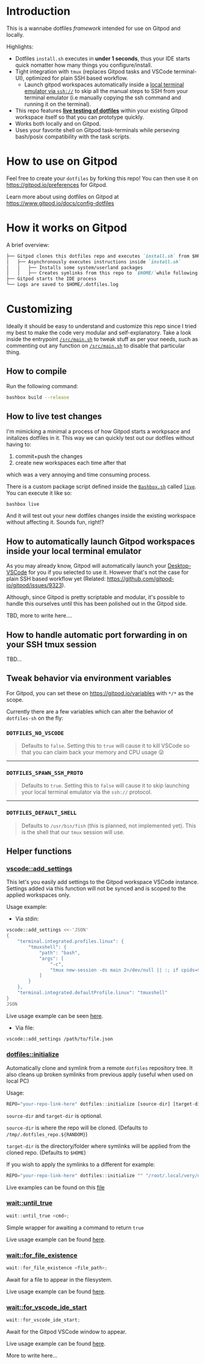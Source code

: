 # Introduction

This is a wannabe dotfiles _framework_ intended for use on Gitpod and locally.

Highlights:

- Dotfiles `install.sh` executes in **under 1 seconds**, thus your IDE starts quick nomatter how many things you configure/install.
- Tight integration with `tmux` (replaces Gitpod tasks and VSCode terminal-UI), optimized for plain SSH based workflow.
  - Launch gitpod workspaces automatically inside a [local terminal emulator via `ssh://`](#how-to-automatically-launch-gitpod-workspaces-inside-your-local-terminal-emulator) to skip all the manual steps to SSH from your terminal emulator (i.e manually copying the ssh command and running it on the terminal).
- This repo features **[live testing of dotfiles](#how-to-live-test-changes)** within your existing Gitpod workspace itself so that you can prototype quickly.
- Works both locally and on Gitpod.
- Uses your favorite shell on Gitpod task-terminals while perseving bash/posix compatibility with the task scripts.

# How to use on Gitpod

Feel free to create your `dotfiles` by forking this repo!
You can then use it on https://gitpod.io/preferences for Gitpod.

Learn more about using dotfiles on Gitpod at https://www.gitpod.io/docs/config-dotfiles

# How it works on Gitpod

A brief overview:

```markdown
├── Gitpod clones this dotfiles repo and executes `install.sh` from $HOME/.dotfiles
│   ├── Asynchronously executes instructions inside `install.sh`
│   │   ├── Installs some system/userland packages
│   │   ├── Creates symlinks from this repo to `$HOME/`while following`.dotfilesignore`via a helper function │ │ ├── Installs CLIs such as`gh`, `gcloud`and auto-logins into them along several other tools │ │ ├── Process Gitpod workspace persisted shell histories | | ├── Takes over how Gitpod starts the task-terminals and replaces them with`tmux` windows instead
├── Gitpod starts the IDE process
└── Logs are saved to $HOME/.dotfiles.log
```

# Customizing

Ideally it should be easy to understand and customize this repo since I tried my best to make the code very modular and self-explanatory. Take a look inside the entrypoint [`/src/main.sh`](./src/main.sh) to tweak stuff as per your needs, such as commenting out any function on [`/src/main.sh`](./src/main.sh) to disable that particular thing.

## How to compile

Run the following command:

```bash
bashbox build --release
```

## How to live test changes

I'm mimicking a minimal a process of how Gitpod starts a workpsace and initalizes dotfiles in it. This way we can quickly test out our dotfiles without having to:

1. commit+push the changes
2. create new workspaces each time after that

which was a very annoying and time consuming process.

There is a custom package script defined inside the [`Bashbox.sh`](./Bashbox.sh) called [`live`](https://github.com/axonasif/dotfiles/blob/main/Bashbox.sh#L23). You can execute it like so:

```bash
bashbox live
```

And it will test out your new dotfiles changes inside the existing workspace without affecting it. Sounds fun, right!?

## How to automatically launch Gitpod workspaces inside your local terminal emulator

As you may already know, Gitpod will automatically launch your [Desktop-VSCode](https://www.gitpod.io/docs/ides-and-editors/vscode) for you if you selected to use it. However that's not the case for plain SSH based workflow yet (Related: https://github.com/gitpod-io/gitpod/issues/9323).

Although, since Gitpod is pretty scriptable and modular, it's possible to handle this ourselves until this has been polished out in the Gitpod side.

TBD, more to write here....

## How to handle automatic port forwarding in on your SSH tmux session

TBD...

## Tweak behavior via environment variables

For Gitpod, you can set these on https://gitpod.io/variables with `*/*` as the scope.

Currently there are a few variables which can alter the behavior of `dotfiles-sh` on the fly:

### `DOTFILES_NO_VSCODE`

> Defaults to `false`.
> Setting this to `true` will cause it to kill VSCode so that you can claim back your memory and CPU usage 😜

---

### `DOTFILES_SPAWN_SSH_PROTO`

> Defaults to `true`.
> Setting this to `false` will cause it to skip launching your local terminal emulator via the `ssh://` protocol.

---

### `DOTFILES_DEFAULT_SHELL`

> Defaults to `/usr/bin/fish` (this is planned, not implemented yet).
> This is the shell that our `tmux` session will use.

## Helper functions

### [vscode::add_settings](https://github.com/axonasif/dotfiles/blob/d86ce10be9cd08ff2911f09e7eff71449bdd2090/src/utils/common.sh#L6)

This let's you easily add settings to the Gitpod workspace VSCode instance. Settings added via this function will not be synced and is scoped to the applied workspaces only.

Usage example:

- Via stdin:

```bash
vscode::add_settings <<-'JSON'
{
	"terminal.integrated.profiles.linux": {
		"tmuxshell": {
			"path": "bash",
			"args": [
				"-c",
				"tmux new-session -ds main 2>/dev/null || :; if cpids=$(tmux list-clients -t main -F '#{client_pid}'); then for cpid in $cpids; do [ $(ps -o ppid= -p $cpid)x == ${PPID}x ] && exec tmux new-window -n \"vs:${PWD##*/}\" -t main; done; fi; exec tmux attach -t main"
			]
		}
	},
	"terminal.integrated.defaultProfile.linux": "tmuxshell"
}
JSON
```

Live usage example can be seen [here](https://github.com/axonasif/dotfiles-sh/blob/c998729e2a1adae908e897e503ebc3b4430e46b0/src/config/tmux.sh#L238).

- Via file:

```bash
vscode::add_settings /path/to/file.json
```

### [dotfiles::initialize](https://github.com/axonasif/dotfiles-sh/blob/c998729e2a1adae908e897e503ebc3b4430e46b0/src/utils/common.sh#L52)

Automatically clone and symlink from a remote `dotfiles` repository tree. It also cleans up broken symlinks from previous apply (useful when used on local PC)

Usage:

```js
REPO="your-repo-link-here" dotfiles::initialize [source-dir] [target-dir]
```

`source-dir` and `target-dir` is optional.

`source-dir` is where the repo will be cloned. (Defaults to `/tmp/.dotfiles_repo.${RANDOM}`)

`target-dir` is the directory/folder where symlinks will be applied from the cloned repo. (Defaults to `$HOME`)

If you wish to apply the symlinks to a different for example:

```js
REPO="your-repo-link-here" dotfiles::initialize "" "/root/.local/very/deep/location";
```

Live examples can be found on this [file](https://github.com/axonasif/dotfiles-sh/blob/main/src/install/dotfiles.sh)

### [wait::until_true](https://github.com/axonasif/dotfiles-sh/blob/c998729e2a1adae908e897e503ebc3b4430e46b0/src/utils/wait.sh#L1)

```js
wait::until_true <cmd>;
```

Simple wrapper for awaiting a command to return `true`

Live usage example can be found [here](https://github.com/axonasif/dotfiles-sh/blob/c998729e2a1adae908e897e503ebc3b4430e46b0/src/config/tmux.sh#L296).

### [wait::for_file_existence](https://github.com/axonasif/dotfiles-sh/blob/c998729e2a1adae908e897e503ebc3b4430e46b0/src/utils/wait.sh#L9)

```js
wait::for_file_existence <file_path>;
```

Await for a file to appear in the filesystem.

Live usage example can be found [here](https://github.com/axonasif/dotfiles-sh/blob/c998729e2a1adae908e897e503ebc3b4430e46b0/src/utils/common.sh#L36).

### [wait::for_vscode_ide_start](https://github.com/axonasif/dotfiles-sh/blob/c998729e2a1adae908e897e503ebc3b4430e46b0/src/utils/wait.sh#L14)

```js
wait::for_vscode_ide_start;
```

Await for the Gitpod VSCode window to appear.

Live usage example can be found [here](https://github.com/axonasif/dotfiles-sh/blob/c998729e2a1adae908e897e503ebc3b4430e46b0/src/install/gh.sh#L11).

More to write here...
